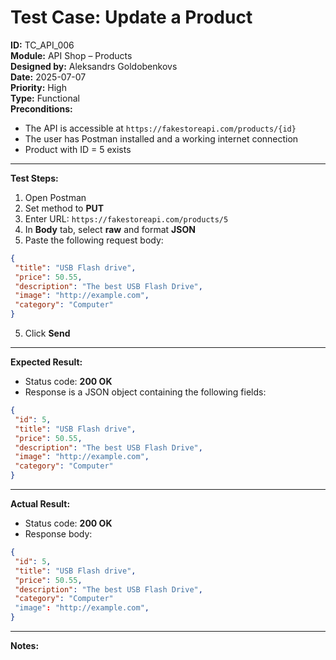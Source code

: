 # Test Case: Update a Product

**ID:** TC_API_006  
**Module:** API Shop – Products  
**Designed by:** Aleksandrs Goldobenkovs  
**Date:** 2025-07-07  
**Priority:** High  
**Type:** Functional  
**Preconditions:**  
- The API is accessible at `https://fakestoreapi.com/products/{id}`  
- The user has Postman installed and a working internet connection  
- Product with ID = 5 exists
  
---

**Test Steps:**

1. Open Postman  
2. Set method to **PUT**  
3. Enter URL: `https://fakestoreapi.com/products/5`
4. In **Body** tab, select **raw** and format **JSON**  
5. Paste the following request body:
```json
{
 "title": "USB Flash drive",
 "price": 50.55,
 "description": "The best USB Flash Drive",
 "image": "http://example.com",
 "category": "Computer"
}
```
5. Click **Send**

---

**Expected Result:**  
- Status code: **200 OK**  
- Response is a JSON object containing the following fields:
 
```json
{
 "id": 5,
 "title": "USB Flash drive",
 "price": 50.55,
 "description": "The best USB Flash Drive",
 "image": "http://example.com",
 "category": "Computer"
}
```
---

**Actual Result:**  
- Status code: **200 OK**  
- Response body:
  
```json
{
 "id": 5,
 "title": "USB Flash drive",
 "price": 50.55,
 "description": "The best USB Flash Drive",
 "category": "Computer"
 "image": "http://example.com",
}
```
---

**Notes:**  

 

